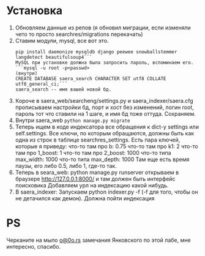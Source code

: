 # Установка
1. Обновляем данные из репов (я обновил миграции, если изменяли чето то просто searchres/migrations перекачать)
2. Ставим модули, mysql, все вот это.
   ```sudo apt install mysql-server
   pip install daemonize mysqldb django peewee snowballstemmer langdetect beautifulsoup4```
   MySQL при установке должна была запросить пароль, вспоминаем его.
   ```mysql -u root -p<passwd>
   (внутри)
   CREATE DATABASE saera_search CHARACTER SET utf8 COLLATE utf8_general_ci;```
   saera_search -- имя вашей новой бд.
3. Короче в saera_web/searcheng/settings.py и saera_indexer/saera.cfg прописываем настройки бд, порт и хост без изменений, логин root, пароль тот что ставили на 1 шаге, и имя бд тоже оттуда. Сохраняем.
4. Внутри saera_web
   ```python manage.py migrate```
5. Теперь ищем в коде индексатора все обращения к dict-у settings или self.settings. Все ключи, по которым обращаются, должны быть как одна из строк в таблице searchres_settings. Есть пара ключей, которые я приведу:
   что-то там про b: 0.75
   что-то там про k1: 2
   что-то там про 1_boost: 1
   что-то там про 2_boost: 1000
   что-то типа max_width: 1000
   что-то типа max_depth: 1000
   Там еще есть время паузы, его либо 0.5, либо 1, где-то так.
6. Теперь в seara_web:
   python manage.py runserver
   открываем в браузере http://127.0.0.1:8000/ и там должен быть интерфейс поисковика
   Добавляем урл на индексацию какой нибудь.
7. В saera_indexer: Запускаем python indexer.py -f (-f для того, чтобы он не детачился как демон). Должна пойти индексация

# PS
Черканите на мыло o@0o.rs замечания Янковского по этой лабе, мне интересно, спасибо.
